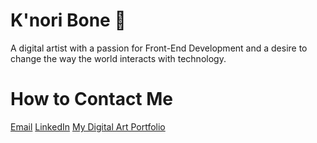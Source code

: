 # K'nori Bone 🦴

A digital artist with a passion for Front-End Development and a desire to change the way the world interacts with technology. 

# How to Contact Me

[Email]
[LinkedIn]
[My Digital Art Portfolio]

  [Email]: <knoribone@gmail.com/>
  [LinkedIn]: <https://www.linkedin.com/in/knoribone/>
  [My Digital Art Portfolio]: <https://bonethugtheplug.com/>





<!--
**BoneCode/BoneCode** is a ✨ _special_ ✨ repository because its `README.md` (this file) appears on your GitHub profile.

Here are some ideas to get you started:

- 🔭 I’m currently working on ...
- 🌱 I’m currently learning ...
- 👯 I’m looking to collaborate on ...
- 🤔 I’m looking for help with ...
- 💬 Ask me about ...
- 📫 How to reach me: ...
- 😄 Pronouns: He/Him
- ⚡ Fun fact: I played College Football for 4 years. 
-->
